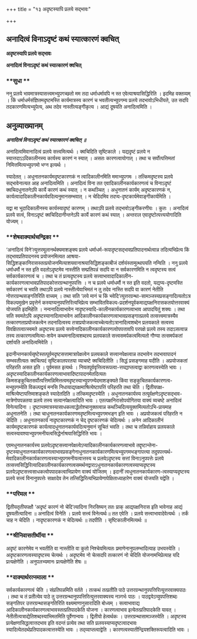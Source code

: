 +++
title = "१३ अदृष्टस्यापि प्रलये सद्भावः"

+++


## अनादित्वं विनाऽदृष्टं कथं स्यात्कारणं क्वचित्

**अदृष्टस्यापि प्रलये सद्भावः**

**अनादित्वं विनाऽदृष्टं कथं स्यात्कारणं क्वचित्**

### **सुधा **

ननु प्रलये भावमात्रस्यासत्त्वमभ्युपगच्छतो मम तदा धर्माधर्मावपि न स्त एवेत्याश्रयासिद्धिरिति । इदमिह वक्तव्यम् । किं धर्माधर्मसंज्ञितमदृष्टमस्ति कार्यमात्रस्य कारणं च भवतीत्यभ्युपगम्य प्रलये तदभावोऽभिधीयते, उत सदपि तदकारणमित्यभ्युपेत्य, अथ तदेव नास्तीत्यङ्गीकृत्य । आद्यं दूषयति अनादित्वमिति ।

## **अनुव्याख्यानम्**

***अनादित्वं विनाऽदृष्टं कथं स्यात्कारणं क्वचित् ॥***

अनादित्वमिवानादित्वं प्रलये सत्त्वमित्यर्थः । क्वचिदिति सृष्टिकाले । यद्यदृष्टं प्रलये न स्यात्तदाऽऽदिकालीनस्य कार्यस्य कारणं न स्यात् । असतः कारणत्वायोगात् । तथा च सर्वोत्पत्तिमतां निमित्तमित्यभ्युपगमो भग्न इत्यर्थः ।

स्यादेतत् । अधुनातनकार्यमदृष्टकारणकं न त्वादिकालीनमिति ममाभ्युपगमः । तत्किमदृष्टस्य प्रलये सद्भावेनात्यत आह अनादित्वमिति । अनादित्वं विना तत एवादिकालीनकार्यकारणत्वं च विनाऽदृष्टं क्वचिदधुनातनेऽपि कार्ये कारणं कथं स्यात् । न कथञ्चित् । अधुनातनं कार्यम् अदृष्टकारणकं न, कार्यत्वादादिकालीनकार्यवदित्यनुमानसम्भवात् । न चेदिदमिव तदप्य-दृष्टकार्यमेवाङ्गीकार्यमिति ।

यद्वा मा भूदादिकालीनस्य कार्यस्यादृष्टं कारणम् । तथाऽपि प्रलये तद्भावोऽङ्गीकरणीयः । कुतः । अनादित्वं प्रलये सत्वं, विनाऽदृष्टं क्वचिदिदानीन्तनेऽपि कार्ये कारणं कथं स्यात् । अन्तराल एवादृष्टोत्पत्त्ययोगादिति योज्यम् ।

### **शेषवाक्यार्थचन्द्रिका **

‘अनादित्वं विने’त्युत्तरमूलानर्थक्यमाशङ्क्य प्रलये धर्माधर्म-रूपादृष्टसद्भावप्रतिपादनार्थत्वान्न तदित्यभिप्रेत्य किं तद्भावप्रतिपादनस्य प्रयोजनमित्यत आश्रया-सिद्धिशङ्कानिरासस्तत्प्रयोजनमित्याशयवानाश्रयासिद्धिशङ्काबीजं दर्शयंस्तामुत्थापयति नन्विति । ननु प्रलये धर्माधर्मौ न स्त इति वदतोऽदृष्टमेव नास्तीति सम्प्रतिपन्नं सदपि वा न सर्वकारणमिति न त्वदृष्टस्य सत्वं सर्वकार्यकारणत्वं च । तथा च तं प्रत्यदृष्टस्य प्रलये सत्त्वाभावादादिकालीन-कार्यकारणत्वाभावप्रतिपादकोत्तरग्रन्थानुपपत्तिः । न च प्रलये धर्माधर्मौ न स्त इति वदतो, यद्यप्य-दृष्टमस्ति सर्वकारणं च भवति तथाऽपि प्रलये नास्तीत्येवाभिमतं न तु तदेव नास्ति सदपि वा कारणं नेतीति नोत्तरग्रन्थसङ्गतिरिति वाच्यम् । तथा सति ‘लये मानं च किं भवेदि’त्युत्तरग्रन्था-सामञ्जस्यप्रसङ्गादित्यतोऽत्र विकल्पमुखेन प्रवृत्तेर्न कस्याप्यनुपपत्तिरित्यभिप्रेत्य सम्भावितविकल्प-प्रदर्शनपूर्वकमाद्यपक्षनिरासकतयोत्तरवाक्यं योजयति इदमिहेति । नन्वनादित्वाभावेन नादृष्टस्यादि-कालीनकार्यकारणत्वाभाव आपादयितुं शक्यः । तथा सति स्वमतेऽपि अदृष्टस्यानादित्वाभावेन आदिकालीनकार्यकारणत्वाभावप्रसङ्गात्प्रलये तत्सत्त्वमात्रस्यैव तत्कारणताप्रयोजकत्वेन तदनादित्वस्य तत्राप्रयोजकत्वाच्चेत्यतोऽत्रानादित्वशब्देन प्रलयकाले सत्वस्य विवक्षितत्वात्स्वमते अदृष्टस्य प्रलये सत्त्वेनादिकालीनकार्यकारणत्वोपपत्तावपि परपक्षे प्रलये तस्य तदाऽसत्वान्न तस्य तत्कारणत्वमित्या-शयेन कथमनादित्वशब्दस्य प्रलयकाले सत्त्वसमर्पकत्वमित्यतो गौण्या तत्समर्पकतां दर्शायति अनादित्वमिवेति ।

इदानीन्तनकार्यसृष्टेस्तत्पूर्वमदृष्टसत्तामात्रापेक्षत्वेन प्रलयकाले सत्त्वानपेक्षत्वान्न तदभावेन तदभावापादनं सम्भवतीत्यतः क्वचित्पदं सृष्टिकालपरतया व्याचष्टे क्वचिदितीति । सिद्धं प्रसङ्गमाह यदीति । अप्रयोजकतां परिहरति असत इति । पूर्वमसत इत्यर्थः । नियतपूर्ववृत्तित्वरूपत्वा-त्तव्द्याप्तत्वाद्वा कारणत्वस्येति भावः । अदृष्टस्यादिकालीनकार्यकारणत्वाभावादिष्टापादनमेतदित्यतः किमसङ्कुचितसर्वोत्पत्तिमन्निमित्तत्वमदृष्टस्याभ्युपगम्येदमाशङ्क्यते किंवा सङ्कुचितकार्यकारणत्व-मभ्युपगम्येति विकल्पद्वयं मनसि निधायाद्यपक्षमाश्रित्येष्टापत्तिं परिहरति तथा चेति । द्वितीयपक्ष-माश्रित्येष्टापत्तिमाशङ्कते स्यादेतदिति ॥ तत्किमदृष्टस्येति । अधुनातनकार्यस्य तत्पूर्वक्षणेऽदृष्टसद्भाव-मात्रेणोपपन्नतया प्रलये तस्य सत्वानपेक्षत्वादिति भावः । एतत्पक्षनिरासोपयोगितया वाक्यं व्यचष्टे अनादित्वं विनेत्यादिना । दृष्टान्तमात्रस्यासाधकत्वाद्धेतोश्चानुक्तत्वान्न कथञ्चिदित्ययुक्तमित्यतोऽभि-प्रायमाह अधुनातनेति । तथा चाधुनातनकार्यकारणमदृष्टमित्यभ्युपगमभङ्ग इति भावः । अप्रयोजकत्वं परिहरति न चेदिति । अधुनातनकार्यं नादृष्टकारणकं न चेद् दृष्टकारणकं चेदित्यर्थः । अनेन आदिकालीनं कार्यमदृष्टकारणकं कार्यत्वादधुनातनकार्यवदित्यनुमानं सूचितं भवति । तथा च तन्निर्वाहाय प्रलयकाले सत्वस्यावश्याभ्युपगमनीयत्वसिद्धेर्नाश्रयासिद्धिरिति भावः ।

एवमधुनातनकार्यस्य प्रलयेऽदृष्टसत्त्वानपेक्षत्वेऽप्यादिकालीनकार्यकारणत्वाभावे तद्दृष्टान्तेना-दृष्टस्याधुनातनकार्यकारणत्वाभावप्रसङ्गेनाधुनातनकार्यकारणमित्यभ्युपगमभङ्गापत्त्या तदुपपत्त्यर्थ-मेवादिकालीनकार्यकारणत्वस्याभ्युपगमनीयत्वात्तस्य च प्रलयेऽदृष्टस्य सत्तां विनाऽनुपपत्तेः प्रलये तत्सत्त्वसिद्धिरित्यादिकालीनकार्यकारणत्वसमर्थनद्वाराऽधुनातनकार्यकारणत्वस्याप्यदृष्टस्य प्रलयेऽदृष्टसत्त्वसाधकत्वोपपादकत्वाभिप्रायेण वाक्यं योजितम् । इदानीं त्वधुनातनकार्यकारण-त्वस्याप्यदृष्टस्य प्रलये सत्त्वं विनानुपपत्तेः साक्षादेव तेन तत्सिद्धिरित्यभिप्रायेणापेक्षिताध्याहारेण वाक्यं योजयति यद्वेति ।

### **परिमल **

द्वितीयतृतीयपक्षौ ‘अदृष्टं कारणं नो चेदि’त्यादिना निरसिष्यन् ततः प्राक् आद्यपक्षनिरास इति भावेनाह आद्यं दूषयतीत्यादिना ॥ अनादित्वं विनेति । प्रलये सत्त्वं विनेत्यर्थः॥ तत एवेति । प्रलये सत्त्वाभावादेवेत्यर्थः । तर्कं चाह न चेदिति । नादृष्टकारणकं न चेदित्यर्थः ॥ तदपीति । सृष्टिकालीनमित्यर्थः ॥

### **श्रीनिवासतीर्थीया **

अदृष्टं कारणेमेव न भवतीति वा नास्तीति वा कुतो निश्चेयमित्यतः प्रमाणेनानुपलम्भादित्याह उभयस्येति । अदृष्टकारणत्वस्यादृष्टस्य चेत्यर्थः । अदृष्टमेव नो चेत्सदपि तत्कारणं नो चेदिति योजनामभिप्रेत्याह यदि प्रत्यक्षेणेति । अनुपलभ्यमानः प्रत्यक्षेणेति शेषः ॥

### **वाक्यार्थरत्नमाला **

सर्वकार्यकारणत्वं चेति । संप्रतिपन्नमिति वर्तते । तत्कथं तत्प्रतीति पाठे उत्तरग्रन्थानुपपत्तिरित्युत्तरवाक्यपाठः । तथा च तं प्रतीत्येव पाठे तु उत्तरग्रन्थानुपपत्तिरित्युत्तरवाक्यस्य नञ्गर्भः पाठः । पाठद्वयेऽप्युपपत्तिशब्दः सङ्गतिपर उत्तरग्रन्थासङ्गतिरिति वक्ष्यमाणानुसारादिति बोध्यम् । सत्वाभावाद्य आदिकालीनकार्यकारणत्वाभावस्तत्प्रतिपादकेति योजना । कारणत्वाभाव इत्येतत्प्रतिपादकेति यावत् । नेतीतीत्यत्राद्येतिशब्दस्याभिमतमिति पूर्वेणान्वयः । द्वितीयो हेत्वर्थकः । उत्तरग्रन्थासामञ्जस्येति । अदृष्टस्य प्रत्येक्षणासिद्धत्वात्तदभाव इति वदन्तं प्रत्येव तथा सति प्रलयस्याप्यदृष्टत्वादभावः स्यादित्येतदर्थप्रतिपादकत्वात्तस्येति भावः । तद्य्वाप्तत्वाद्वेति । कारणत्वस्यातीन्द्रियशक्तिरूपत्वादिति भावः ।





